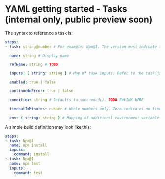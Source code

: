 # YAML getting started - Tasks (internal only, public preview soon)

The syntax to reference a task is:

```yaml
steps:
- task: string@number # For example: Npm@1. The version must indicate the major-version component only.

  name: string # Display name

  refName: string # TODO

  inputs: { string: string } # Map of task inputs. Refer to the task.json. TODO export to YAML.

  enabled: true | false

  continueOnError: true | false

  condition: string # Defaults to succeeded(). TODO FWLINK HERE

  timeoutInMinutes: number # Whole numbers only. Zero indicates no timeout.

  env: { string: string } # Mapping of additional environment variables to set for the scope of the task.
```

A simple build definition may look like this:

```yaml
steps:
- task: Npm@1
  name: npm install
  inputs:
    command: install
- task: Npm@1
  name: npm test
  inputs:
    command: test
```

